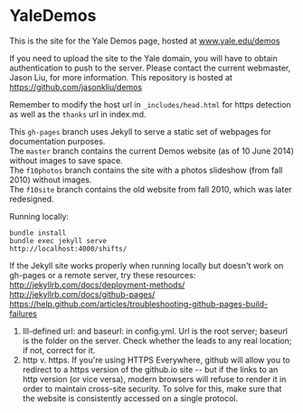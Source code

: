 YaleDemos
=========

This is the site for the Yale Demos page, hosted at www.yale.edu/demos

If you need to upload the site to the Yale domain, you will have to obtain
authentication to push to the server. Please contact the current webmaster,
Jason Liu, for more information. This repository is hosted at https://github.com/jasonkliu/demos

Remember to modify the host url in `_includes/head.html` for https detection as well as the 
`thanks` url in index.md.

This `gh-pages` branch uses Jekyll to serve a static set of webpages for documentation purposes.  
The `master` branch contains the current Demos website (as of 10 June 2014) without images to save space.  
The `f10photos` branch contains the site with a photos slideshow (from fall 2010) without images.  
The `f10site` branch contains the old website from fall 2010, which was later redesigned.  

Running locally:
```
bundle install  
bundle exec jekyll serve  
http://localhost:4000/shifts/  
```

If the Jekyll site works properly when running locally but doesn't work on gh-pages 
or a remote server, try these resources:   
http://jekyllrb.com/docs/deployment-methods/    
http://jekyllrb.com/docs/github-pages/   
https://help.github.com/articles/troubleshooting-github-pages-build-failures  

1. Ill-defined url: and baseurl: in config.yml. Url is the root server; baseurl is the 
folder on the server. Check whether the leads to any real location; if not, correct for it.  
2. http v. https. If you're using HTTPS Everywhere, github will allow you to redirect to a
https version of the github.io site -- but if the links to an http version (or vice versa), 
modern browsers will refuse to render it in order to maintain cross-site security. To solve 
for this, make sure that the website is consistently accessed on a single protocol.


